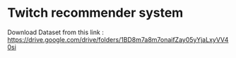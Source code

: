 # Twitch recommender system

Download Dataset from this link : https://drive.google.com/drive/folders/1BD8m7a8m7onaifZay05yYjaLxyVV40si
